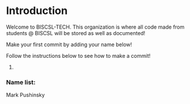 # Introduction

Welcome to BISCSL-TECH. This organization is where all code made from students @ BISCSL will be stored as well as documented!

Make your first commit by adding your name below!

Follow the instructions below to see how to make a commit!

1) 


### Name list:
Mark Pushinsky
